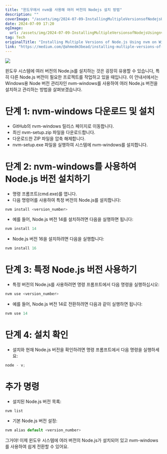 ```yaml
---
title: "윈도우에서 nvm을 사용해 여러 버전의 Nodejs 설치 방법"
description: ""
coverImage: "/assets/img/2024-07-09-InstallingMultipleVersionsofNodejsUsingnvmonWindows_0.png"
date: 2024-07-09 17:20
ogImage:
  url: /assets/img/2024-07-09-InstallingMultipleVersionsofNodejsUsingnvmonWindows_0.png
tag: Tech
originalTitle: "Installing Multiple Versions of Node.js Using nvm on Windows"
link: "https://medium.com/@ahmedm3bead/installing-multiple-versions-of-node-js-using-nvm-on-windows-9123751b8bc2"
---
```


<img src="/assets/img/2024-07-09-InstallingMultipleVersionsofNodejsUsingnvmonWindows_0.png" />

윈도우 시스템에 여러 버전의 Node.js를 설치하는 것은 굉장히 유용할 수 있습니다, 특히 다른 Node.js 버전이 필요한 프로젝트를 작업하고 있을 때입니다. 이 안내서에서는 Windows용 Node 버전 관리자인 nvm-windows를 사용하여 여러 Node.js 버전을 설치하고 관리하는 방법을 살펴보겠습니다.

# 단계 1: nvm-windows 다운로드 및 설치

- GitHub의 nvm-windows 릴리스 페이지로 이동합니다.
- 최신 nvm-setup.zip 파일을 다운로드합니다.
- 다운로드한 ZIP 파일을 압축 해제합니다.
- nvm-setup.exe 파일을 실행하여 시스템에 nvm-windows를 설치합니다.

<div class="content-ad"></div>

# 단계 2: nvm-windows를 사용하여 Node.js 버전 설치하기

- 명령 프롬프트(cmd.exe)를 엽니다.
- 다음 명령어를 사용하여 특정 버전의 Node.js를 설치합니다:

```js
nvm install <version_number>
```

- 예를 들어, Node.js 버전 14를 설치하려면 다음을 실행하면 됩니다:

<div class="content-ad"></div>

```js
nvm install 14
```

- Node.js 버전 16을 설치하려면 다음을 실행합니다:

```js
nvm install 16
```

# 단계 3: 특정 Node.js 버전 사용하기

<div class="content-ad"></div>

- 특정 버전의 Node.js를 사용하려면 명령 프롬프트에서 다음 명령을 실행하십시오:

```js
nvm use <version_number>
```

- 예를 들어, Node.js 버전 14로 전환하려면 다음과 같이 실행하면 됩니다:

```js
nvm use 14
```

<div class="content-ad"></div>

# 단계 4: 설치 확인

- 설치와 현재 Node.js 버전을 확인하려면 명령 프롬프트에서 다음 명령을 실행하세요:

```js
node - v;
```

# 추가 명령

<div class="content-ad"></div>

- 설치된 Node.js 버전 목록:

```js
nvm list
```

- 기본 Node.js 버전 설정:

```js
nvm alias default <version_number>
```

<div class="content-ad"></div>

그거야! 이제 윈도우 시스템에 여러 버전의 Node.js가 설치되어 있고 nvm-windows를 사용하여 쉽게 전환할 수 있어요.
